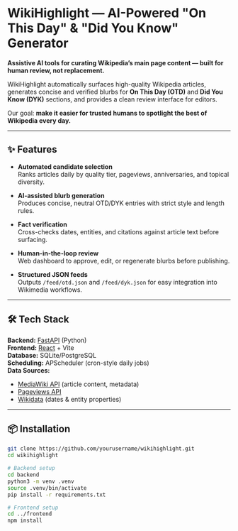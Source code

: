 # WikiHighlight — AI-Powered "On This Day" & "Did You Know" Generator

**Assistive AI tools for curating Wikipedia’s main page content — built for human review, not replacement.**

WikiHighlight automatically surfaces high-quality Wikipedia articles, generates concise and verified blurbs for **On This Day (OTD)** and **Did You Know (DYK)** sections, and provides a clean review interface for editors.  

Our goal: **make it easier for trusted humans to spotlight the best of Wikipedia every day.**

---

## ✨ Features

- **Automated candidate selection**  
  Ranks articles daily by quality tier, pageviews, anniversaries, and topical diversity.

- **AI-assisted blurb generation**  
  Produces concise, neutral OTD/DYK entries with strict style and length rules.

- **Fact verification**  
  Cross-checks dates, entities, and citations against article text before surfacing.

- **Human-in-the-loop review**  
  Web dashboard to approve, edit, or regenerate blurbs before publishing.

- **Structured JSON feeds**  
  Outputs `/feed/otd.json` and `/feed/dyk.json` for easy integration into Wikimedia workflows.

---

## 🛠 Tech Stack

**Backend:** [FastAPI](https://fastapi.tiangolo.com/) (Python)  
**Frontend:** [React](https://react.dev/) + Vite  
**Database:** SQLite/PostgreSQL  
**Scheduling:** APScheduler (cron-style daily jobs)  
**Data Sources:**  
- [MediaWiki API](https://www.mediawiki.org/wiki/API:Main_page) (article content, metadata)  
- [Pageviews API](https://wikitech.wikimedia.org/wiki/Analytics/AQS/Pageviews)  
- [Wikidata](https://www.wikidata.org/wiki/Wikidata:Main_Page) (dates & entity properties)  

---

## 📦 Installation

```bash
git clone https://github.com/yourusername/wikihighlight.git
cd wikihighlight

# Backend setup
cd backend
python3 -m venv .venv
source .venv/bin/activate
pip install -r requirements.txt

# Frontend setup
cd ../frontend
npm install
